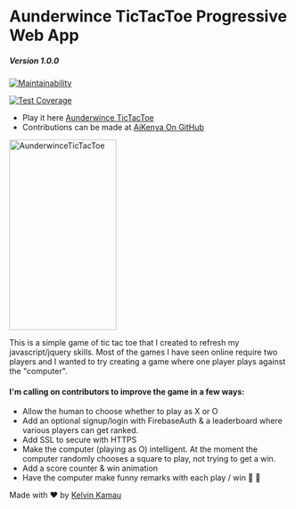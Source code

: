 # Aunderwince TicTacToe Progressive Web App
##### _Version 1.0.0_

[![Maintainability](https://api.codeclimate.com/v1/badges/9fab1b9689fb3d534758/maintainability)](https://codeclimate.com/github/kelvinkamau/AunderwinceTicTacToe/maintainability)

[![Test Coverage](https://api.codeclimate.com/v1/badges/9fab1b9689fb3d534758/test_coverage)](https://codeclimate.com/github/kelvinkamau/AunderwinceTicTacToe/test_coverage)


* Play it here [Aunderwince TicTacToe](http://kelvinkamau.me/AunderwinceTicTacToe/)
* Contributions can be made at [AiKenya On GitHub](https://github.com/AiKenya/AunderwinceTicTacToe)

<a href="https://github.com/kelvinkamau/AunderwinceTicTacToe/blob/master/IMG-20171204-WA0019.jpg"><img alt="AunderwinceTicTacToe" src="https://github.com/kelvinkamau/AunderwinceTicTacToe/blob/master/IMG-20171204-WA0019.jpg" width="192" height="341"/></a>

This is a simple game of tic tac toe that I created to refresh my javascript/jquery skills.
Most of the games I have seen online require two players and I wanted to try creating a game where one player plays against the "computer".

#### I'm calling on contributors to improve the game in a few ways:

* Allow the human to choose whether to play as X or O
* Add an optional signup/login with FirebaseAuth & a leaderboard where various players can get ranked.
* Add SSL to secure with HTTPS
* Make the computer (playing as O) intelligent. At the moment the computer randomly chooses a square to play, not trying to get a win.
* Add a score counter & win animation
* Have the computer make funny remarks with each play / win 🌲 🍹

Made with ❤️ by [Kelvin Kamau](http://kelvinkamau.me)


